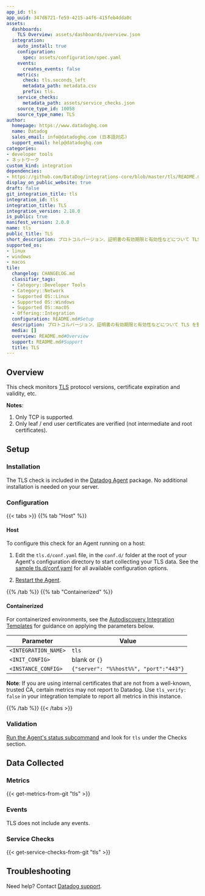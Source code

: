 ```yaml
---
app_id: tls
app_uuid: 347d6721-fe59-4215-a4f6-415feb4dda0c
assets:
  dashboards:
    TLS Overview: assets/dashboards/overview.json
  integration:
    auto_install: true
    configuration:
      spec: assets/configuration/spec.yaml
    events:
      creates_events: false
    metrics:
      check: tls.seconds_left
      metadata_path: metadata.csv
      prefix: tls.
    service_checks:
      metadata_path: assets/service_checks.json
    source_type_id: 10058
    source_type_name: TLS
author:
  homepage: https://www.datadoghq.com
  name: Datadog
  sales_email: info@datadoghq.com (日本語対応)
  support_email: help@datadoghq.com
categories:
- developer tools
- ネットワーク
custom_kind: integration
dependencies:
- https://github.com/DataDog/integrations-core/blob/master/tls/README.md
display_on_public_website: true
draft: false
git_integration_title: tls
integration_id: tls
integration_title: TLS
integration_version: 2.18.0
is_public: true
manifest_version: 2.0.0
name: tls
public_title: TLS
short_description: プロトコルバージョン、証明書の有効期限と有効性などについて TLS を監視します。
supported_os:
- linux
- windows
- macos
tile:
  changelog: CHANGELOG.md
  classifier_tags:
  - Category::Developer Tools
  - Category::Network
  - Supported OS::Linux
  - Supported OS::Windows
  - Supported OS::macOS
  - Offering::Integration
  configuration: README.md#Setup
  description: プロトコルバージョン、証明書の有効期限と有効性などについて TLS を監視します。
  media: []
  overview: README.md#Overview
  support: README.md#Support
  title: TLS
---
```


<!--  SOURCED FROM https://github.com/DataDog/integrations-core -->


## Overview

This check monitors [TLS][1] protocol versions, certificate expiration and validity, etc.

**Notes**:

1. Only TCP is supported.
2. Only leaf / end user certificates are verified (not intermediate and root certificates).

## Setup

### Installation

The TLS check is included in the [Datadog Agent][2] package.
No additional installation is needed on your server.

### Configuration

{{< tabs >}}
{{% tab "Host" %}}

#### Host

To configure this check for an Agent running on a host:

1. Edit the `tls.d/conf.yaml` file, in the `conf.d/` folder at the root of your Agent's configuration directory to start collecting your TLS data. See the [sample tls.d/conf.yaml][1] for all available configuration options.

2. [Restart the Agent][2].

[1]: https://github.com/DataDog/integrations-core/blob/master/tls/datadog_checks/tls/data/conf.yaml.example
[2]: https://docs.datadoghq.com/ja/agent/guide/agent-commands/#start-stop-and-restart-the-agent
{{% /tab %}}
{{% tab "Containerized" %}}

#### Containerized

For containerized environments, see the [Autodiscovery Integration Templates][1] for guidance on applying the parameters below.

| Parameter            | Value                                  |
| -------------------- | -------------------------------------- |
| `<INTEGRATION_NAME>` | `tls`                                  |
| `<INIT_CONFIG>`      | blank or `{}`                          |
| `<INSTANCE_CONFIG>`  | `{"server": "%%host%%", "port":"443"}` |

**Note**: If you are using internal certificates that are not from a well-known, trusted CA, certain metrics may not report to Datadog. Use `tls_verify: false` in your integration template to report all metrics in this instance.

[1]: https://docs.datadoghq.com/ja/agent/kubernetes/integrations/
{{% /tab %}}
{{< /tabs >}}

### Validation

[Run the Agent's status subcommand][3] and look for `tls` under the Checks section.

## Data Collected

### Metrics
{{< get-metrics-from-git "tls" >}}


### Events

TLS does not include any events.

### Service Checks
{{< get-service-checks-from-git "tls" >}}


## Troubleshooting

Need help? Contact [Datadog support][4].



[1]: https://en.wikipedia.org/wiki/Transport_Layer_Security
[2]: https://app.datadoghq.com/account/settings/agent/latest
[3]: https://docs.datadoghq.com/ja/agent/guide/agent-commands/#agent-status-and-information
[4]: https://docs.datadoghq.com/ja/help/
